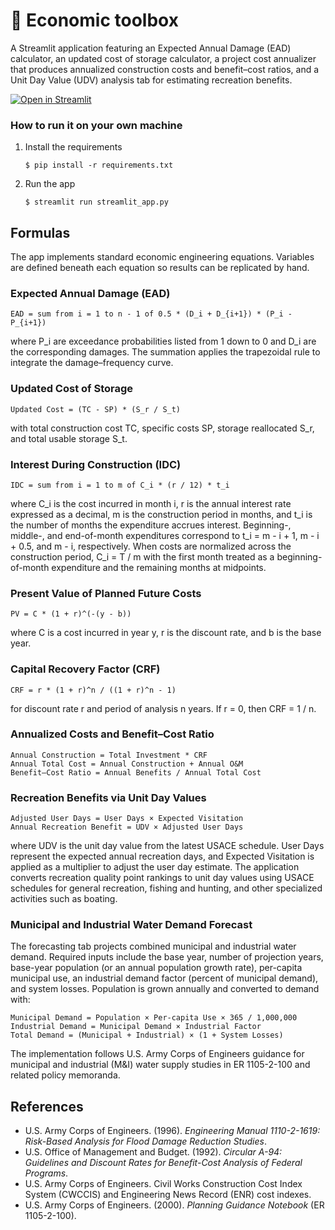# 🎈 Economic toolbox

A Streamlit application featuring an Expected Annual Damage (EAD) calculator,
an updated cost of storage calculator, a project cost annualizer that produces
annualized construction costs and benefit–cost ratios, and a Unit Day Value
(UDV) analysis tab for estimating recreation benefits.

[![Open in Streamlit](https://static.streamlit.io/badges/streamlit_badge_black_white.svg)](https://blank-app-template.streamlit.app/)

### How to run it on your own machine

1. Install the requirements

   ```
   $ pip install -r requirements.txt
   ```

2. Run the app

   ```
   $ streamlit run streamlit_app.py
   ```

## Formulas

The app implements standard economic engineering equations. Variables are
defined beneath each equation so results can be replicated by hand.

### Expected Annual Damage (EAD)

```
EAD = sum from i = 1 to n - 1 of 0.5 * (D_i + D_{i+1}) * (P_i - P_{i+1})
```

where P_i are exceedance probabilities listed from 1 down to 0 and D_i are the
corresponding damages. The summation applies the trapezoidal rule to integrate
the damage–frequency curve.

### Updated Cost of Storage

```
Updated Cost = (TC - SP) * (S_r / S_t)
```

with total construction cost TC, specific costs SP, storage reallocated S_r, and
total usable storage S_t.

### Interest During Construction (IDC)

```
IDC = sum from i = 1 to m of C_i * (r / 12) * t_i
```

where C_i is the cost incurred in month i, r is the annual interest rate
expressed as a decimal, m is the construction period in months, and t_i is the
number of months the expenditure accrues interest. Beginning-, middle-, and
end-of-month expenditures correspond to t_i = m - i + 1, m - i + 0.5, and m - i,
respectively. When costs are normalized across the construction period, C_i =
T / m with the first month treated as a beginning-of-month expenditure and the
remaining months at midpoints.

### Present Value of Planned Future Costs

```
PV = C * (1 + r)^(-(y - b))
```

where C is a cost incurred in year y, r is the discount rate, and b is the base
year.

### Capital Recovery Factor (CRF)

```
CRF = r * (1 + r)^n / ((1 + r)^n - 1)
```

for discount rate r and period of analysis n years. If r = 0, then CRF = 1 / n.

### Annualized Costs and Benefit–Cost Ratio

```
Annual Construction = Total Investment * CRF
Annual Total Cost = Annual Construction + Annual O&M
Benefit–Cost Ratio = Annual Benefits / Annual Total Cost
```

### Recreation Benefits via Unit Day Values

```
Adjusted User Days = User Days × Expected Visitation
Annual Recreation Benefit = UDV × Adjusted User Days
```

where UDV is the unit day value from the latest USACE schedule. User Days
represent the expected annual recreation days, and Expected Visitation is
applied as a multiplier to adjust the user day estimate. The application
converts recreation quality point rankings to unit day values using USACE
schedules for general recreation, fishing and hunting, and other specialized
activities such as boating.

### Municipal and Industrial Water Demand Forecast

The forecasting tab projects combined municipal and industrial water demand.
Required inputs include the base year, number of projection years, base-year
population (or an annual population growth rate), per-capita municipal use,
an industrial demand factor (percent of municipal demand), and system losses.
Population is grown annually and converted to demand with:

```
Municipal Demand = Population × Per-capita Use × 365 / 1,000,000
Industrial Demand = Municipal Demand × Industrial Factor
Total Demand = (Municipal + Industrial) × (1 + System Losses)
```

The implementation follows U.S. Army Corps of Engineers guidance for municipal
and industrial (M&I) water supply studies in ER 1105-2-100 and related policy
memoranda.

## References

- U.S. Army Corps of Engineers. (1996). *Engineering Manual 1110-2-1619: Risk-Based Analysis for Flood Damage Reduction Studies*.
- U.S. Office of Management and Budget. (1992). *Circular A-94: Guidelines and Discount Rates for Benefit-Cost Analysis of Federal Programs*.
- U.S. Army Corps of Engineers. Civil Works Construction Cost Index System (CWCCIS) and Engineering News Record (ENR) cost indexes.
- U.S. Army Corps of Engineers. (2000). *Planning Guidance Notebook* (ER 1105-2-100).
